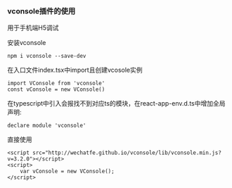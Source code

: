 ### vconsole插件的使用
用于手机端H5调试

安装vconsole
```
npm i vconsole --save-dev
```
在入口文件index.tsx中import且创建vcosole实例
```
import VConsole from 'vconsole'
const vConsole = new VConsole()
```
在typescript中引入会报找不到对应ts的模块，在react-app-env.d.ts中增加全局声明:  
```
declare module 'vconsole'
```

直接使用
```
<script src="http://wechatfe.github.io/vconsole/lib/vconsole.min.js?v=3.2.0"></script>
<script>
	var vConsole = new VConsole();
</script>
```

